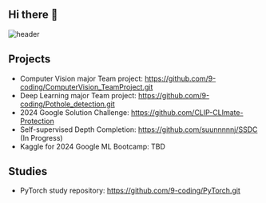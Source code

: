 ## Hi there 👋
![header](https://capsule-render.vercel.app/api?type=waving&color=CBB5E6&height=300&section=header&text=Welcome!&fontSize=90&animation=fadeIn)
<!--
**9-coding/9-coding** is a ✨ _special_ ✨ repository because its `README.md` (this file) appears on your GitHub profile.

Here are some ideas to get you started:

- 🔭 I’m currently working on ...
- 🌱 I’m currently learning ...
- 👯 I’m looking to collaborate on ...
- 🤔 I’m looking for help with ...
- 💬 Ask me about ...
- 📫 How to reach me: ...
- 😄 Pronouns: ...
- ⚡ Fun fact: ...
-->

## Projects
- Computer Vision major Team project: https://github.com/9-coding/ComputerVision_TeamProject.git
- Deep Learning major Team project: https://github.com/9-coding/Pothole_detection.git
- 2024 Google Solution Challenge: https://github.com/CLIP-CLImate-Protection
- Self-supervised Depth Completion: https://github.com/suunnnnnj/SSDC (In Progress)
- Kaggle for 2024 Google ML Bootcamp: TBD

## Studies
- PyTorch study repository: https://github.com/9-coding/PyTorch.git

